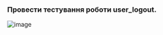 ### Провести тестування роботи user_logout.

![image](https://user-images.githubusercontent.com/73271963/209138961-fbebf12f-da17-42d1-97da-e546145027a0.png)

